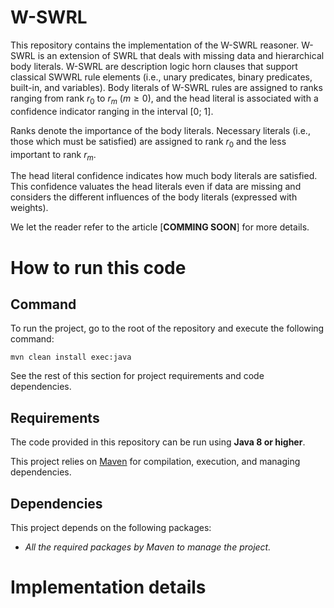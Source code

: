 # W-SWRL
This repository contains the implementation of the W-SWRL reasoner. W-SWRL is an extension of SWRL that deals with missing data and hierarchical body literals. W-SWRL are description logic horn clauses that support classical SWWRL rule elements (i.e., unary predicates, binary predicates, built-in, and variables). Body literals of W-SWRL rules are assigned to ranks ranging from rank $r_0$ to $r_m$ ($m \geq 0$), and the head literal is associated with a confidence indicator ranging in the interval [0; 1].

Ranks denote the importance of the body literals. Necessary literals (i.e., those which must be satisfied) are assigned to rank $r_0$ and the less important to rank $r_m$.

The head literal confidence indicates how much body literals are satisfied. This confidence valuates the head literals even if data are missing and considers the different influences of the body literals (expressed with weights).

We let the reader refer to the article [**COMMING SOON**] for more details.

# How to run this code
## Command
To run the project, go to the root of the repository and execute the following command:
```
mvn clean install exec:java
```

See the rest of this section for project requirements and code dependencies.

## Requirements
The code provided in this repository can be run using **Java 8 or higher**.

This project relies on [Maven](https://maven.apache.org/install.html) for compilation, execution, and managing dependencies.


## Dependencies
This project depends on the following packages:

<!-- - A compléter ! -->
- *All the required packages by Maven to manage the project.*

# Implementation details